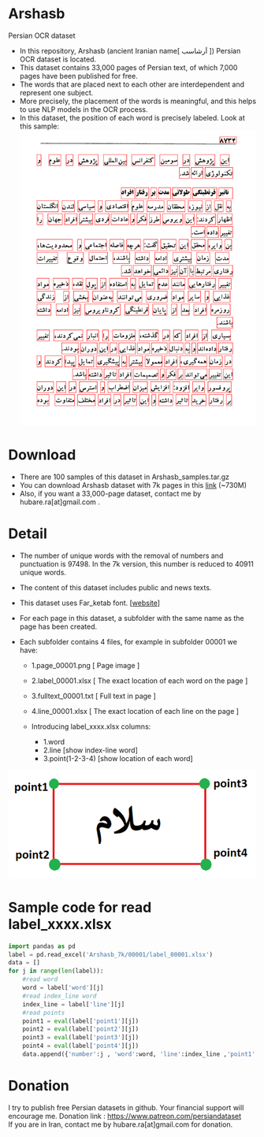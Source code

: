# Arshasb
Persian OCR dataset

* In this repository, Arshasb (ancient Iranian name[ اَرشاسب ]) Persian OCR dataset  is located.
* This dataset contains 33,000 pages of Persian text, of which 7,000 pages have been published for free.<br>
* The words that are placed next to each other are interdependent and represent one subject. <br>
* More precisely, the placement of the words is meaningful, and this helps to use NLP models in the OCR process.<br>
* In this dataset, the position of each word is precisely labeled. Look at this sample:</br>
<img src="https://github.com/persiandataset/Arshasb/blob/main/page_08734.png"></img>
    
# Download
* There are 100 samples of this dataset in Arshasb_samples.tar.gz </br>
* You can download Arshasb dataset with 7k pages in this <a href="https://drive.google.com/file/d/1G9JEZY9MSzaND8ynnFodIXQvMMM1_6J3/view?usp=sharing">link</a> (~730M)</br>
* Also, if you want a 33,000-page dataset, contact me by hubare.ra[at]gmail.com .

# Detail
* The number of unique words with the removal of numbers and punctuation is 97498. In the 7k version, this number is reduced to 40911 unique words.</br>
* The content of this dataset includes public and news texts.</br>
* This dataset uses Far_ketab font. [<a href="https://www.fontyab.com/3247/far_ketab.html">website</a>]</br>

* For each page in this dataset, a subfolder with the same name as the page has been created.
* Each subfolder contains 4 files, for example in subfolder 00001 we have:</br>

    - 1.page_00001.png [ Page image ]
    - 2.label_00001.xlsx [ The exact location of each word on the page ]
    - 3.fulltext_00001.txt [ Full text in page ]
    - 4.line_00001.xlsx [ The exact location of each line on the page ]
    
    - Introducing label_xxxx.xlsx columns:
      - 1.word
      - 2.line [show index-line word]
      - 3.point(1-2-3-4) [show location of each word]

<img src="https://github.com/persiandataset/Arshasb/blob/main/fig1.png"></img>
    
# Sample code for read label_xxxx.xlsx
```python
import pandas as pd
label = pd.read_excel('Arshasb_7k/00001/label_00001.xlsx')
data = []
for j in range(len(label)):
    #read word
    word = label['word'][j]
    #read index_line word
    index_line = label['line'][j]
    #read points
    point1 = eval(label['point1'][j])
    point2 = eval(label['point2'][j])
    point3 = eval(label['point3'][j])
    point4 = eval(label['point4'][j])
    data.append({'number':j , 'word':word, 'line':index_line ,'point1':point1,'point2':point2,'point3':point3,'point4':point4})
```
# Donation
I try to publish free Persian datasets in github. Your financial support will encourage me. Donation link : https://www.patreon.com/persiandataset<br>
If you are in Iran, contact me by hubare.ra[at]gmail.com for donation.
